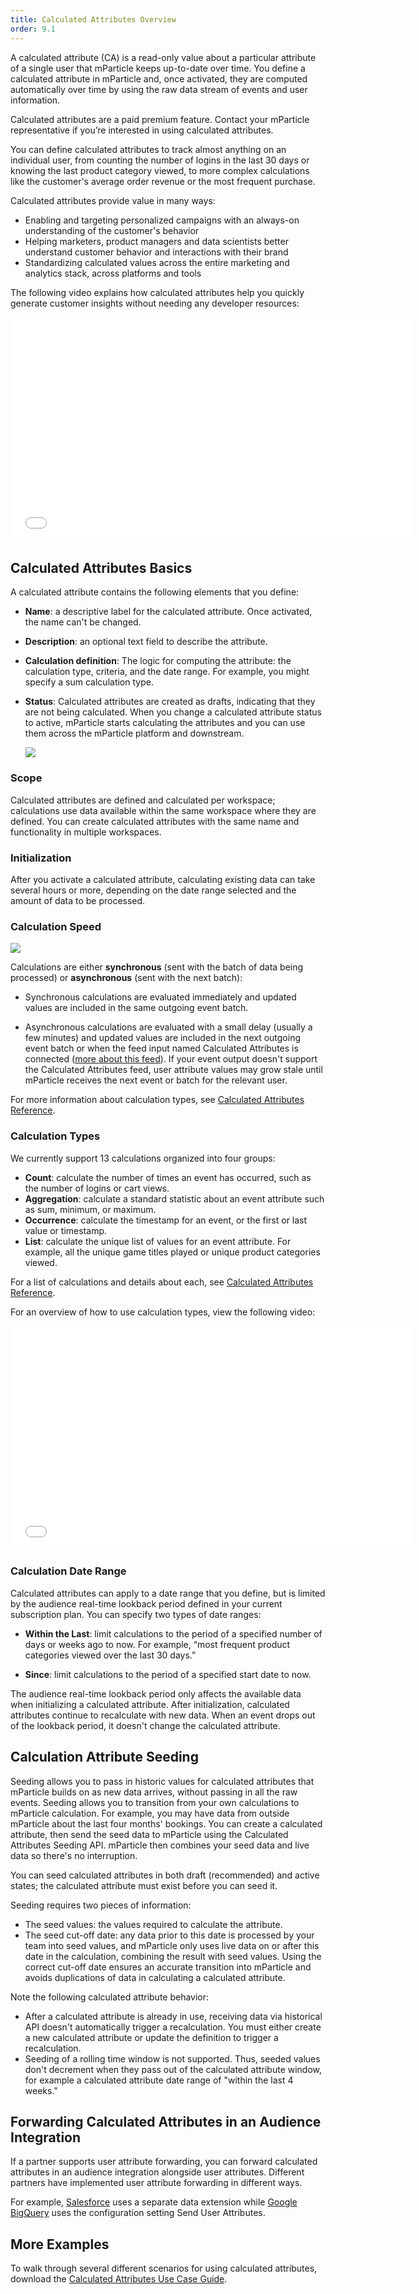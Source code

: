 ```yaml
---
title: Calculated Attributes Overview
order: 9.1
---
```


A calculated attribute (CA) is a read-only value about a particular attribute of a single user that mParticle keeps up-to-date over time. You define a calculated attribute in mParticle and, once activated, they are computed automatically over time by using the raw data stream of events and user information. 

<aside>Calculated attributes are a paid premium feature. Contact your mParticle representative if you’re interested in using calculated attributes.</aside>

You can define calculated attributes to track almost anything on an individual user, from counting the number of logins in the last 30 days or knowing the last product category viewed, to more complex calculations like the customer's average order revenue or the most frequent purchase.

Calculated attributes provide value in many ways:

* Enabling and targeting personalized campaigns with an always-on understanding of the customer's behavior
* Helping marketers, product managers and data scientists better understand customer behavior and interactions with their brand
* Standardizing calculated values across the entire marketing and analytics stack, across platforms and tools

The following video explains how calculated attributes help you quickly generate customer insights without needing any developer resources:

<p><iframe src="//fast.wistia.com/embed/iframe/2qrvmnr13p" width="640" height="360" frameborder="0" allowfullscreen=""></iframe></p>

## Calculated Attributes Basics

A calculated attribute contains the following elements that you define:

* **Name**: a descriptive label for the calculated attribute. Once activated, the name can't be changed.
* **Description**: an optional text field to describe the attribute.
* **Calculation definition**: The logic for computing the attribute: the calculation type, criteria, and the date range. For example, you might specify a sum calculation type.
* **Status**: Calculated attributes are created as drafts, indicating that they are not being calculated. When you change a calculated attribute status to active, mParticle starts calculating the attributes and you can use them across the mParticle platform and downstream.

  ![](/images/ca-builder.png)

### Scope

Calculated attributes are defined and calculated per workspace; calculations use data available within the same workspace where they are defined. You can create calculated attributes with the same name and functionality in multiple workspaces.

### Initialization

After you activate a calculated attribute, calculating existing data can take several hours or more, depending on the date range selected and the amount of data to be processed.

### Calculation Speed

![](/images/ca-delayed-flow.png)

Calculations are either **synchronous** (sent with the batch of data being processed) or **asynchronous** (sent with the next batch):

* Synchronous calculations are evaluated immediately and updated values are included in the same outgoing event batch.

* Asynchronous calculations are evaluated with a small delay (usually a few minutes) and updated values are included in the next outgoing event batch or when the feed input named Calculated Attributes is connected ([more about this feed](/guides/platform-guide/calculated-attributes/using-calculated-attributes/#forward-calculated-attributes-in-the-calculated-attributes-feed)). If your event output doesn't support the Calculated Attributes feed, user attribute values may grow stale until mParticle receives the next event or batch for the relevant user.
  
For more information about calculation types, see [Calculated Attributes Reference](/guides/platform-guide/calculated-attributes/reference/#calculations).

### Calculation Types

We currently support 13 calculations organized into four groups:

* **Count**: calculate the number of times an event has occurred, such as the number of logins or cart views.
* **Aggregation**: calculate a standard statistic about an event attribute such as sum, minimum, or maximum.
* **Occurrence**: calculate the timestamp for an event, or the first or last value or timestamp.
* **List**: calculate the unique list of values for an event attribute. For example, all the unique game titles played or unique product categories viewed.

For a list of calculations and details about each, see [Calculated Attributes Reference](/guides/platform-guide/calculated-attributes/reference/).

For an overview of how to use calculation types, view the following video:

<p><iframe src="//fast.wistia.com/embed/iframe/eyyuf9s3r4" width="640" height="360" frameborder="0" allowfullscreen=""></iframe></p>

### Calculation Date Range

Calculated attributes can apply to a date range that you define, but is limited by the audience real-time lookback period defined in your current subscription plan. You can specify two types of date ranges:

* **Within the Last**: limit calculations to the period of a specified number of days or weeks ago to now. For example, “most frequent product categories viewed over the last 30 days.”

* **Since**: limit calculations to the period of a specified start date to now.

The audience real-time lookback period only affects the available data when initializing a calculated attribute. After initialization, calculated attributes continue to recalculate with new data. When an event drops out of the lookback period, it doesn't change the calculated attribute. 

## Calculation Attribute Seeding

Seeding allows you to pass in historic values for calculated attributes that mParticle builds on as new data arrives, without passing in all the raw events. Seeding allows you to transition from your own calculations to mParticle calculation. For example, you may have data from outside mParticle about the last four months' bookings. You can create a calculated attribute, then send the seed data to mParticle using the Calculated Attributes Seeding API. mParticle then combines your seed data and live data so there's no interruption.

You can seed calculated attributes in both draft (recommended) and active states; the calculated attribute must exist before you can seed it.

Seeding requires two pieces of information:

* The seed values: the values required to calculate the attribute.
* The seed cut-off date: any data prior to this date is processed by your team into seed values, and mParticle only uses live data on or after this date in the calculation, combining the result with seed values. Using the correct cut-off date ensures an accurate transition into mParticle and avoids duplications of data in calculating a calculated attribute.

Note the following calculated attribute behavior:

* After a calculated attribute is already in use, receiving data via historical API doesn't automatically trigger a recalculation. You must either create a new calculated attribute or update the definition to trigger a recalculation.
* Seeding of a rolling time window is not supported. Thus, seeded values don't decrement when they pass out of the calculated attribute window, for example a calculated attribute date range of "within the last 4 weeks."

## Forwarding Calculated Attributes in an Audience Integration

If a partner supports user attribute forwarding, you can forward calculated attributes in an audience integration alongside user attributes. Different partners have implemented user attribute forwarding in different ways. 

For example, [Salesforce](/integrations/salesforce-email/audience/#forward-additional-subscriber-data) uses a separate data extension while [Google BigQuery](/integrations/google-bigquery/audience/#configuration-settings) uses the configuration setting Send User Attributes.

## More Examples

To walk through several different scenarios for using calculated attributes, download the [Calculated Attributes Use Case Guide](https://go.pardot.com/l/398262/2021-11-29/bt6yd4/398262/1638185505S5gEJYOk/Calculated_Attributes_Use_Case_Book.pdf).
